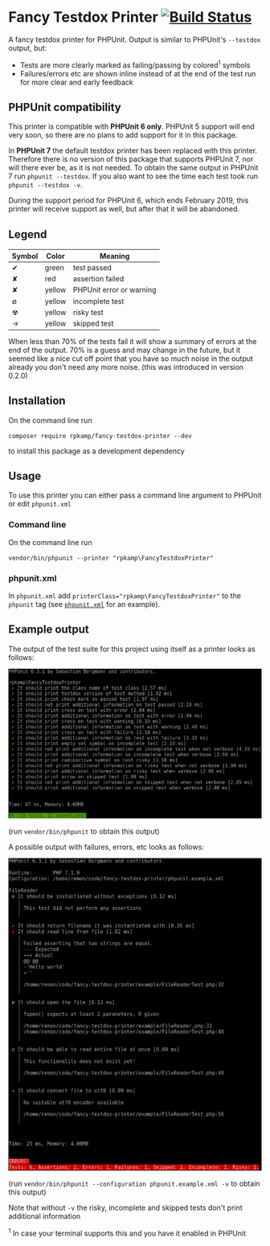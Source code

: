 # Fancy Testdox Printer [![Build Status](https://travis-ci.org/rpkamp/fancy-testdox-printer.svg?branch=master)](https://travis-ci.org/rpkamp/fancy-testdox-printer)

A fancy testdox printer for PHPUnit. Output is similar to PHPUnit's `--testdox` output, but:

- Tests are more clearly marked as failing/passing by colored<sup>1</sup> symbols
- Failures/errors etc are shown inline instead of at the end of the test run for more clear and early feedback

## PHPUnit compatibility

This printer is compatible with **PHPUnit 6 only**. PHPUnit 5 support will end very soon, so there are no plans to add support for it in this package.

In **PHPUnit 7** the default testdox printer has been replaced with this printer. Therefore there is no version of this package that supports PHPUnit 7, nor will there ever be, as it is not needed.
To obtain the same output in PHPUnit 7 run `phpunit --testdox`. If you also want to see the time each test took run `phpunit --testdox -v`.

During the support period for PHPUnit 6, which ends February 2019, this printer will receive support as well, but after that it will be abandoned.

## Legend

| Symbol | Color | Meaning |
| --- | --- | --- |
| ✔ | green | test passed |
| ✘ | red | assertion failed |
| ✘ | yellow | PHPUnit error or warning |
| ∅ | yellow | incomplete test |
| ☢ | yellow | risky test |
| → | yellow | skipped test |

When less than 70% of the tests fail it will show a summary of errors at the end of the output. 70% is a guess and may change in the future, but it seemed like a nice cut off point that you have so much noise in the output already you don't need any more noise. (this was introduced in version 0.2.0)

## Installation
On the command line run

```
composer require rpkamp/fancy-testdox-printer --dev
```

to install this package as a development dependency

## Usage
To use this printer you can either pass a command line argument to PHPUnit or edit `phpunit.xml`

### Command line
On the command line run

```
vendor/bin/phpunit --printer "rpkamp\FancyTestdoxPrinter"
```

### phpunit.xml
In `phpunit.xml` add `printerClass="rpkamp\FancyTestdoxPrinter"` to the `phpunit` tag (see [`phpunit.xml`][phpunitxml] for an example).

## Example output

The output of the test suite for this project using itself as a printer looks as follows:

![Own test suite](images/testsuite.png)

(run `vendor/bin/phpunit` to obtain this output)

A possible output with failures, errors, etc looks as follows:

![Example output](images/example.png)

(run `vendor/bin/phpunit --configuration phpunit.example.xml -v` to obtain this output)

Note that without `-v` the risky, incomplete and skipped tests don't print additional information

[phpunitxml]: https://github.com/rpkamp/fancy-testdox-printer/blob/master/phpunit.xml

<sup>1</sup> In case your terminal supports this and you have it enabled in PHPUnit
